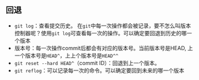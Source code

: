 ## 回退

* `git log`：查看提交历史。 在`git`中每一次操作都会被记录，要不怎么叫版本控制器呢？使用`git log`可查看每一次的操作。可以确定要回退到历史的哪一个版本
* 版本号：每一次操作commit后都会有对应的版本号。当前版本号是HEAD, 上一个版本号是`HEAD^`，上上个版本号是`HEAD^^`
* `git reset --hard HEAD^`（commit ID）：回退到上一个版本。
* `git reflog`：可以记录每一次的命令。可以确定要回到未来的哪一个版本